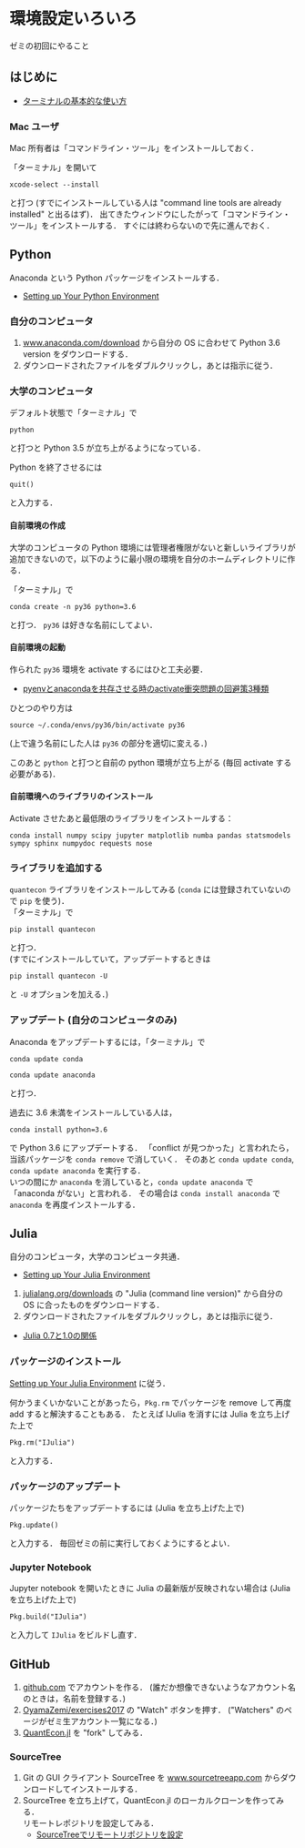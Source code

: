 # 環境設定いろいろ
ゼミの初回にやること

## はじめに

* [ターミナルの基本的な使い方](http://hwb.ecc.u-tokyo.ac.jp/current/information/cui/terminal/)

### Mac ユーザ

Mac 所有者は「コマンドライン・ツール」をインストールしておく．

「ターミナル」を開いて

```
xcode-select --install
```

と打つ (すでにインストールしている人は "command line tools are already installed" と出るはず)．
出てきたウィンドウにしたがって「コマンドライン・ツール」をインストールする．
すぐには終わらないので先に進んでおく．


## Python

Anaconda という Python パッケージをインストールする．
* [Setting up Your Python Environment](http://quant-econ.net/py/getting_started.html)

### 自分のコンピュータ

1. www.anaconda.com/download から自分の OS に合わせて Python 3.6 version をダウンロードする．
2. ダウンロードされたファイルをダブルクリックし，あとは指示に従う．

### 大学のコンピュータ

デフォルト状態で「ターミナル」で

```
python
```

と打つと Python 3.5 が立ち上がるようになっている．

Python を終了させるには

```
quit()
```

と入力する．

#### 自前環境の作成

大学のコンピュータの Python 環境には管理者権限がないと新しいライブラリが追加できないので，以下のように最小限の環境を自分のホームディレクトリに作る．

「ターミナル」で
```
conda create -n py36 python=3.6
```

と打つ．
`py36` は好きな名前にしてよい．

#### 自前環境の起動

作られた `py36` 環境を activate するにはひと工夫必要．

* [pyenvとanacondaを共存させる時のactivate衝突問題の回避策3種類](http://qiita.com/y__sama/items/f732bb7bec2bff355b69)

ひとつのやり方は

```
source ~/.conda/envs/py36/bin/activate py36
```

(上で違う名前にした人は `py36` の部分を適切に変える．)

このあと `python` と打つと自前の python 環境が立ち上がる (毎回 activate する必要がある)．

#### 自前環境へのライブラリのインストール

Activate させたあと最低限のライブラリをインストールする：

```
conda install numpy scipy jupyter matplotlib numba pandas statsmodels sympy sphinx numpydoc requests nose
```

### ライブラリを追加する

`quantecon` ライブラリをインストールしてみる (`conda` には登録されていないので `pip` を使う)．  
「ターミナル」で

```
pip install quantecon
```

と打つ．  
(すでにインストールしていて，アップデートするときは

```
pip install quantecon -U
```

と `-U` オプションを加える．)

### アップデート (自分のコンピュータのみ)

Anaconda をアップデートするには，「ターミナル」で

```
conda update conda
```

```
conda update anaconda
```

と打つ．

過去に 3.6 未満をインストールしている人は，

```
conda install python=3.6
```

で Python 3.6 にアップデートする．
「conflict が見つかった」と言われたら，当該パッケージを `conda remove` で消していく．
そのあと `conda update conda`, `conda update anaconda` を実行する．  
いつの間にか `anaconda` を消していると，`conda update anaconda` で「anaconda がない」と言われる．
その場合は `conda install anaconda` で `anaconda` を再度インストールする．


## Julia

自分のコンピュータ，大学のコンピュータ共通．

* [Setting up Your Julia Environment](http://quant-econ.net/jl/getting_started.html)

1. [julialang.org/downloads](http://julialang.org/downloads/) の "Julia (command line version)" から自分の OS に合ったものをダウンロードする．
2. ダウンロードされたファイルをダブルクリックし，あとは指示に従う．

* [Julia 0.7と1.0の関係](https://qiita.com/bicycle1885/items/9f9297d34d5f2ad56358)

### パッケージのインストール

[Setting up Your Julia Environment](http://quant-econ.net/jl/getting_started.html) に従う．

何かうまくいかないことがあったら，`Pkg.rm` でパッケージを remove して再度 add すると解決することもある．
たとえば IJulia を消すには Julia を立ち上げた上で

```
Pkg.rm("IJulia")
```

と入力する．

### パッケージのアップデート

パッケージたちをアップデートするには (Julia を立ち上げた上で)

```
Pkg.update()
```

と入力する．
毎回ゼミの前に実行しておくようにするとよい．

### Jupyter Notebook

Jupyter notebook を開いたときに Julia の最新版が反映されない場合は (Julia を立ち上げた上で)

```
Pkg.build("IJulia")
```

と入力して `IJulia` をビルドし直す．


## GitHub

1. [github.com](https://github.com) でアカウントを作る．
   (誰だか想像できないようなアカウント名のときは，名前を登録する．)
2. [OyamaZemi/exercises2017](https://github.com/OyamaZemi/exercises2017) の "Watch" ボタンを押す．
   ("Watchers" のページがゼミ生アカウント一覧になる．)
3. [QuantEcon.jl](https://github.com/QuantEcon/QuantEcon.jl) を "fork" してみる．

### SourceTree

1. Git の GUI クライアント SourceTree を www.sourcetreeapp.com からダウンロードしてインストールする．
2. SourceTree を立ち上げて，QuantEcon.jl のローカルクローンを作ってみる．  
   リモートレポジトリを設定してみる．
   * [SourceTreeでリモートリポジトリを設定](http://blog.shinji.asia/sourcetree_git/#rem_repo)

